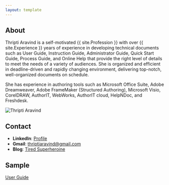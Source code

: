 ```yaml
---
layout: template
---
```


## About
Thripti Aravind is a self-motivated {{ site.Profession }} with over {{ site.Experience }} years of experience in developing technical documents such as User Guide, Instruction Guide, Administrator Guide, Quick Start Guide, Process Guide, and Online Help that provide the right level of details to meet the needs of a variety of audiences. She is organized and efficient in deadline-driven and rapidly changing environment, delivering top-notch, well-organized documents on schedule.

She has experience in authoring tools such as Microsoft Office Suite, Adobe Dreamweaver, Adobe FrameMaker (Structured Authoring), Microsoft Visio, CorelDRAW, AuthorIT, WebWorks, AuthorIT cloud, HelpNDoc, and Freshdesk.

![Thripti Aravind](Thripti.png)

## Contact
* **LinkedIn**: [Profile](https://www.linkedin.com/in/thripti-aravind-40459b35/)
* **Gmail**: thriptiaravind@gmail.com
* **Blog**: [Tired Superheroine](http://www.thriptiaravind.com/)

## Sample
[User Guide](./Assets/UPI.pdf)
